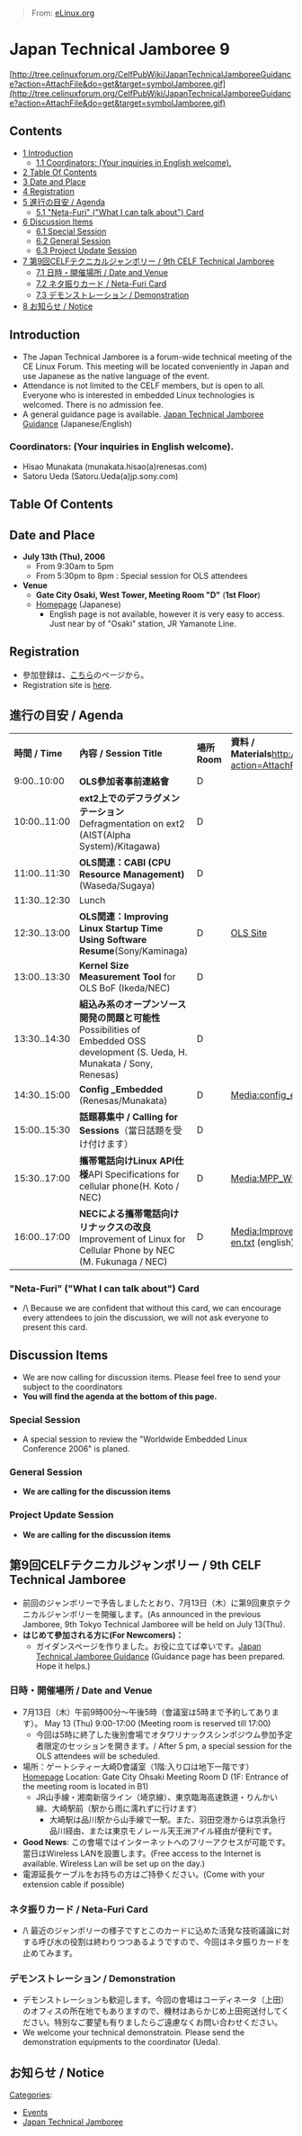 > From: [eLinux.org](http://eLinux.org/Japan_Technical_Jamboree_9 "http://eLinux.org/Japan_Technical_Jamboree_9")


# Japan Technical Jamboree 9



[http://tree.celinuxforum.org/CelfPubWiki/JapanTechnicalJamboreeGuidance?action=AttachFile&do=get&target=symbolJamboree.gif](http://tree.celinuxforum.org/CelfPubWiki/JapanTechnicalJamboreeGuidance?action=AttachFile&do=get&target=symbolJamboree.gif)

## Contents

-   [1 Introduction](#introduction)
    -   [1.1 Coordinators: (Your inquiries in English
        welcome).](#coordinators-your-inquiries-in-english-welcome)
-   [2 Table Of Contents](#table-of-contents)
-   [3 Date and Place](#date-and-place)
-   [4 Registration](#registration)
-   [5 進行の目安 /
    Agenda](#-e9.80.b2.e8.a1.8c.e3.81.ae.e7.9b.ae.e5.ae-89-agenda)
    -   [5.1 "Neta-Furi" ("What I can talk about")
        Card](#-neta-furi-22what-i-can-talk-about-22-card)
-   [6 Discussion Items](#discussion-items)
    -   [6.1 Special Session](#special-session)
    -   [6.2 General Session](#general-session)
    -   [6.3 Project Update Session](#project-update-session)
-   [7 第9回CELFテクニカルジャンボリー / 9th CELF Technical
    Jamboree](#-e7.ac.ac9.e5.9b.9ecelf.e3.83.86.e3.82.af.e3.83.8b.e3.82.ab.e3.83.ab.e3.82.b8.e3.83.a3.e3.83.b3.e3.83.9c.e3.83.aa.e3.83-bc-9th-celf-technical-jamboree)
    -   [7.1 日時・開催場所 / Date and
        Venue](#-e6.97.a5.e6.99.82.e3.83.bb.e9.96.8b.e5.82.ac.e5.a0.b4.e6.89-80-date-and-venue)
    -   [7.2 ネタ振りカード / Neta-Furi
        Card](#-e3.83.8d.e3.82.bf.e6.8c.af.e3.82.8a.e3.82.ab.e3.83.bc.e3.83-89-neta-furi-card)
    -   [7.3 デモンストレーション /
        Demonstration](#-e3.83.87.e3.83.a2.e3.83.b3.e3.82.b9.e3.83.88.e3.83.ac.e3.83.bc.e3.82.b7.e3.83.a7.e3.83-b3-demonstration)
-   [8 お知らせ /
    Notice](#-e3.81.8a.e7.9f.a5.e3.82.89.e3.81-9b-notice)

## Introduction

-   The Japan Technical Jamboree is a forum-wide technical meeting of
    the CE Linux Forum. This meeting will be located conveniently in
    Japan and use Japanese as the native language of the event.
-   Attendance is not limited to the CELF members, but is open to all.
    Everyone who is interested in embedded Linux technologies is
    welcomed. There is no admission fee.
-   A general guidance page is available. [Japan Technical Jamboree
    Guidance](http://eLinux.org/Japan_Technical_Jamboree_Guidance "Japan Technical Jamboree Guidance")
    (Japanese/English)

### Coordinators: (Your inquiries in English welcome).

-   Hisao Munakata (munakata.hisao(a)renesas.com)
-   Satoru Ueda (Satoru.Ueda(a)jp.sony.com)



## Table Of Contents

## Date and Place

-   **July 13th (Thu), 2006**
    -   From 9:30am to 5pm
    -   From 5:30pm to 8pm : Special session for OLS attendees
-   **Venue**
    -   **Gate City Osaki, West Tower, Meeting Room "D"** (**1st
        Floor**)
    -   [Homepage](http://www.gatecity.jp/index.html) (Japanese)
        -   English page is not available, however it is very easy to
            access. Just near by of "Osaki" station, JR Yamanote Line.

## Registration

-   參加登録は、[こちら](http://www.celinux.org/TokyoTechnoJamboree9.htm)のページから。
-   Registration site is
    [here](http://www.celinux.org/TokyoTechnoJamboree9.htm).

## 進行の目安 / Agenda

<table>
<tbody>
<tr class="odd">
<td align="left"><strong>時間 / Time</strong></td>
<td align="left"><strong>內容 / Session Title</strong></td>
<td align="left"><strong>場所</strong> <strong>Room</strong></td>
<td align="left"><strong>資料 / Materials</strong><a href="http://tree.celinuxforum.org/CelfPubWiki/JapanTechnicalJamboreeGuidance?action=AttachFile&amp;do=get&amp;target=call4Volunteer.gif">http://tree.celinuxforum.org/CelfPubWiki/JapanTechnicalJamboreeGuidance?action=AttachFile&amp;do=get&amp;target=call4Volunteer.gif</a></td>
</tr>
<tr class="even">
<td align="left">9:00..10:00</td>
<td align="left"><strong>OLS參加者事前連絡會</strong></td>
<td align="left">D</td>
<td align="left"></td>
</tr>
<tr class="odd">
<td align="left">10:00..11:00</td>
<td align="left"><strong>ext2上でのデフラグメンテーション</strong>Defragmentation on ext2 (AIST(Alpha System)/Kitagawa)</td>
<td align="left">D</td>
<td align="left"></td>
</tr>
<tr class="even">
<td align="left">11:00..11:30</td>
<td align="left"><strong>OLS関連：CABI (CPU Resource Management)</strong>(Waseda/Sugaya)</td>
<td align="left">D</td>
<td align="left"></td>
</tr>
<tr class="odd">
<td align="left">11:30..12:30</td>
<td align="left">Lunch</td>
<td align="left"></td>
<td align="left"></td>
</tr>
<tr class="even">
<td align="left">12:30..13:00</td>
<td align="left"><strong>OLS関連：Improving Linux Startup Time Using Software Resume</strong>(Sony/Kaminaga)</td>
<td align="left">D</td>
<td align="left"><a href="http://www.linuxsymposium.org/2006/view_abstract.php?content_key=68">OLS Site</a></td>
</tr>
<tr class="odd">
<td align="left">13:00..13:30</td>
<td align="left"><strong>Kernel Size Measurement Tool</strong> for OLS BoF (Ikeda/NEC)</td>
<td align="left">D</td>
<td align="left"></td>
</tr>
<tr class="even">
<td align="left">13:30..14:30</td>
<td align="left"><strong>組込み系のオープンソース開発の問題と可能性</strong>Possibilities of Embedded OSS development (S. Ueda, H. Munakata / Sony, Renesas)</td>
<td align="left">D</td>
<td align="left"></td>
</tr>
<tr class="odd">
<td align="left">14:30..15:00</td>
<td align="left"><strong>Config _Embedded</strong> (Renesas/Munakata)</td>
<td align="left">D</td>
<td align="left"><a href="http://elinux.org/images/e/e2/Config_embedded.ppt" title="Config embedded.ppt">Media:config_embedded.ppt</a> (Japanese) <a href="http://elinux.org/images/e/e9/Config_embedded_en.ppt" title="Config embedded en.ppt">Media:config_embedded_en.ppt</a> (english)</td>
</tr>
<tr class="even">
<td align="left">15:00..15:30</td>
<td align="left"><strong>話題募集中 / Calling for Sessions</strong>（當日話題を受け付けます）</td>
<td align="left">D</td>
<td align="left"></td>
</tr>
<tr class="odd">
<td align="left">15:30..17:00</td>
<td align="left"><strong>攜帯電話向けLinux API仕様</strong>API Specifications for cellular phone(H. Koto / NEC)</td>
<td align="left">D</td>
<td align="left"><a href="http://elinux.org/images/8/8d/MPP_WG_Status.pdf" title="MPP WG Status.pdf">Media:MPP_WG_Status.pdf</a></td>
</tr>
<tr class="even">
<td align="left">16:00..17:00</td>
<td align="left"><strong>NECによる攜帯電話向けリナックスの改良</strong>Improvement of Linux for Cellular Phone by NEC (M. Fukunaga / NEC)</td>
<td align="left">D</td>
<td align="left"><a href="http://elinux.org/images/9/99/Improvement_for_Cellular.pdf" title="Improvement for Cellular.pdf">Media:Improvement_for_Cellular.pdf</a> (Japanese) <a href="http://elinux.org/images/8/8b/Improvement_for_Cellular-en.txt" title="Improvement for Cellular-en.txt">Media:Improvement_for_Cellular-en.txt</a> (english)</td>
</tr>
</tbody>
</table>

### "Neta-Furi" ("What I can talk about") Card

-   /\\ Because we are confident that without this card, we can
    encourage every attendees to join the discussion, we will not ask
    everyone to present this card.

## Discussion Items

-   We are now calling for discussion items. Please feel free to send
    your subject to the coordinators
-   **You will find the agenda at the bottom of this page.**

### Special Session

-   A special session to review the "Worldwide Embedded Linux Conference
    2006" is planed.

### General Session

-   **We are calling for the discussion items**

### Project Update Session

-   **We are calling for the discussion items**

## 第9回CELFテクニカルジャンボリー / 9th CELF Technical Jamboree

-   前回のジャンボリーで予告しましたとおり、7月13日（木）に第9回東京テクニカルジャンボリーを開催します。(As
    announced in the previous Jamboree, 9th Tokyo Technical Jamboree
    will be held on July 13(Thu).
-   **はじめて參加される方に(For Newcomers)：**
    -   ガイダンスページを作りました。お役に立てば幸いです。[Japan
        Technical Jamboree
        Guidance](http://eLinux.org/Japan_Technical_Jamboree_Guidance "Japan Technical Jamboree Guidance")
        (Guidance page has been prepared. Hope it helps.)

### 日時・開催場所 / Date and Venue

-   7月13日（木）午前9時00分～午後5時（會議室は5時まで予約してあります）。
    May 13 (Thu) 9:00-17:00 (Meeting room is reserved till 17:00)
    -   今回は5時に終了した後別會場でオタワリナックスシンポジウム參加予定者限定のセッションを開きます。/
        After 5 pm, a special session for the OLS attendees will be
        scheduled.
-   場所：ゲートシティー大崎D會議室（1階:入り口は地下一階です）[Homepage](http://www.gatecity.jp/index.html)
    Location: Gate City Ohsaki Meeting Room D (1F: Entrance of the
    meeting room is located in B1)
    -   JR山手線・湘南新宿ライン（埼京線）、東京臨海高速鉄道・りんかい線、大崎駅前（駅から雨に濡れずに行けます）
        -   大崎駅は品川駅から山手線で一駅。また、羽田空港からは京浜急行品川経由、または東京モノレール天王洲アイル経由が便利です。
-   **Good News**:
    この會場ではインターネットへのフリーアクセスが可能です。當日はWireless
    LANを設置します。(Free access to the Internet is available. Wireless
    Lan will be set up on the day.)
-   電源延長ケーブルをお持ちの方はご持參ください。(Come with your
    extension cable if possible)

### ネタ振りカード / Neta-Furi Card

-   /\\
    最近のジャンボリーの様子ですとこのカードに込めた活発な技術議論に対する呼び水の役割は終わりつつあるようですので、今回はネタ振りカードを止めてみます。

### デモンストレーション / Demonstration

-   デモンストレーションも歓迎します。今回の會場はコーディネータ（上田）のオフィスの所在地でもありますので、機材はあらかじめ上田宛送付してください。特別なご要望も有りましたらご遠慮なくお問い合わせください。
-   We welcome your technical demonstratoin. Please send the
    demonstration equipments to the coordinator (Ueda).

## お知らせ / Notice


[Categories](http://eLinux.org/Special:Categories "Special:Categories"):

-   [Events](http://eLinux.org/Category:Events "Category:Events")
-   [Japan Technical
    Jamboree](http://eLinux.org/Category:Japan_Technical_Jamboree "Category:Japan Technical Jamboree")

